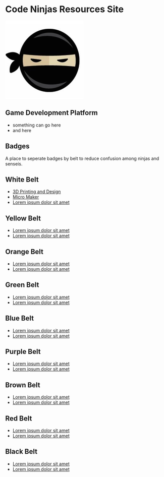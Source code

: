 # Code Ninjas Resources Site

![Code Ninjas Logo](CnLogo.jpg)

## Game Development Platform

- something can go here
- and here

## Badges

A place to seperate badges by belt to reduce confusion among ninjas and senseis.

## White Belt

- [3D Printing and Design](about:blank)
- [Micro Maker](about:blank)
- [Lorem ipsum dolor sit amet](about:blank)

## Yellow Belt

- [Lorem ipsum dolor sit amet](about:blank)
- [Lorem ipsum dolor sit amet](about:blank)

## Orange Belt

- [Lorem ipsum dolor sit amet](about:blank)
- [Lorem ipsum dolor sit amet](about:blank)

## Green Belt

- [Lorem ipsum dolor sit amet](about:blank)
- [Lorem ipsum dolor sit amet](about:blank)

## Blue Belt

- [Lorem ipsum dolor sit amet](about:blank)
- [Lorem ipsum dolor sit amet](about:blank)

## Purple Belt

- [Lorem ipsum dolor sit amet](about:blank)
- [Lorem ipsum dolor sit amet](about:blank)

## Brown Belt

- [Lorem ipsum dolor sit amet](about:blank)
- [Lorem ipsum dolor sit amet](about:blank)

## Red Belt

- [Lorem ipsum dolor sit amet](about:blank)
- [Lorem ipsum dolor sit amet](about:blank)

## Black Belt

- [Lorem ipsum dolor sit amet](about:blank)
- [Lorem ipsum dolor sit amet](about:blank)